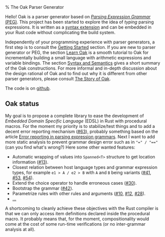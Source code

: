 % The Oak Parser Generator

Hello! Oak is a parser generator based on [_Parsing Expression Grammar_ (PEG)](https://en.wikipedia.org/wiki/Parsing_expression_grammar). This project has been started to explore the idea of _typing_ parsing expressions. It is written as a [syntax extension](https://doc.rust-lang.org/book/compiler-plugins.html) and can be embedded in your Rust code without complicating the build system.

Independently of your programming experience with parser generators, a first step is to consult the [Getting Started](getting-started.md) section. If you are new to parser generator or PEG, the section [Learn Oak](learn-oak.md) is a smooth tutorial to Oak for incrementally building a small language with arithmetic expressions and variable bindings. The section [Syntax and Semantics](syntax-and-semantics.md) gives a short summary of the Oak constructions. For more informal and in-depth discussion about the design rational of Oak and to find out why it is different from other parser generators, please consult [The Story of Oak](the-story-of-oak.md).

The code is on [github](https://github.com/ptal/oak).

## Oak status

My goal is to propose a complete library to ease the development of *Embedded Domain Specific Language* (EDSL) in Rust with procedural macros. For the moment my priority is to stabilize/test things and to add a decent error reporting mechanism ([#63](https://github.com/ptal/oak/issues/63)), probably something based on the article [Error reporting in parsing expression grammars](http://arxiv.org/abs/1405.6646). Next I want to add more static analysis to prevent grammar design error such as in `"=" / "=="` (can you find what's wrong?) Here some other wanted features:

* Automatic wrapping of values into `Spanned<T>` structure to get location information ([#13](https://github.com/ptal/Rust.peg/issues/13)).
* Closest relation between host language types and grammar expression types, for example `e1 > A / e2 > B` with `A` and `B` being variants ([#41](https://github.com/ptal/Rust.peg/issues/41), [#53](https://github.com/ptal/Rust.peg/issues/53), [#54](https://github.com/ptal/Rust.peg/issues/54)).
* Extend the choice operator to handle erroneous cases ([#30](https://github.com/ptal/Rust.peg/issues/30)).
* Bootstrap the grammar ([#42](https://github.com/ptal/Rust.peg/issues/42)).
* Parametrize rules with other rules and arguments ([#10](https://github.com/ptal/Rust.peg/issues/10), [#12](https://github.com/ptal/Rust.peg/issues/12), [#28](https://github.com/ptal/Rust.peg/issues/28)).
* [...](https://github.com/ptal/Rust.peg/issues)

A shortcoming to cleanly achieve these objectives with the Rust compiler is that we can only access item definitions declared inside the procedural macro. It probably means that, for the moment, compositionality would come at the cost of some run-time verifications (or no inter-grammar analysis at all).
